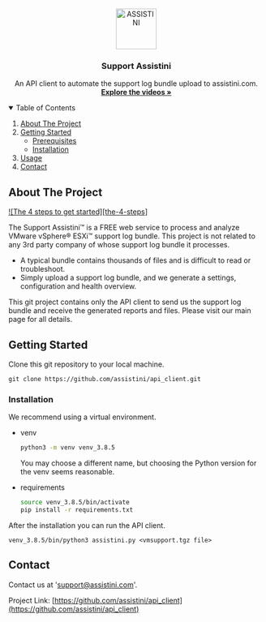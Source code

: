 <!-- LOGO -->
<br />
<p align="center">
  <a href="https://assistini.com/">
    <img src="https://assistini.com/static/logo_transparent.png" target="_blank" alt="ASSISTINI" width="80" height="80">
  </a>

  <h3 align="center">Support Assistini</h3>

  <p align="center">
    An API client to automate the support log bundle upload to assistini.com.
    <br />
    <a href="https://assistini.com/#videos"><strong>Explore the videos »</strong></a>
    <br />
  </p>
</p>


<!-- TABLE OF CONTENTS -->
<details open="open">
  <summary>Table of Contents</summary>
  <ol>
    <li>
      <a href="#about-the-project">About The Project</a>
    </li>
    <li>
      <a href="#getting-started">Getting Started</a>
      <ul>
        <li><a href="#prerequisites">Prerequisites</a></li>
        <li><a href="#installation">Installation</a></li>
      </ul>
    </li>
    <li><a href="#usage">Usage</a></li>
    <li><a href="#contact">Contact</a></li>
  </ol>
</details>



<!-- ABOUT THE PROJECT -->
## About The Project

[![The 4 steps to get started][the-4-steps]](https://assistini.com/static/steps.png)

The Support Assistini™ is a FREE web service to process and analyze VMware vSphere® ESXi™ support log bundle.
This project is not related to any 3rd party company of whose support log bundle it processes.
* A typical bundle contains thousands of files and is difficult to read or troubleshoot.
* Simply upload a support log bundle, and we generate a settings, configuration and health overview. 

This git project contains only the API client to send us the support log bundle and receive the generated reports and files.
Please visit our main page for all details.


<!-- GETTING STARTED -->
## Getting Started

Clone this git repository to your local machine.
```ssh
git clone https://github.com/assistini/api_client.git
```

### Installation

We recommend using a virtual environment.
* venv
  ```sh
  python3 -m venv venv_3.8.5
  ```
  You may choose a different name, but choosing the Python version for the venv seems reasonable.
  
* requirements
  ```sh
  source venv_3.8.5/bin/activate
  pip install -r requirements.txt
  ```

After the installation you can run the API client.
```ssh
venv_3.8.5/bin/python3 assistini.py <vmsupport.tgz file>

```
<!-- CONTACT -->
## Contact

Contact us at 'support@assistini.com'.

Project Link: [https://github.com/assistini/api_client](https://github.com/assistini/api_client)
